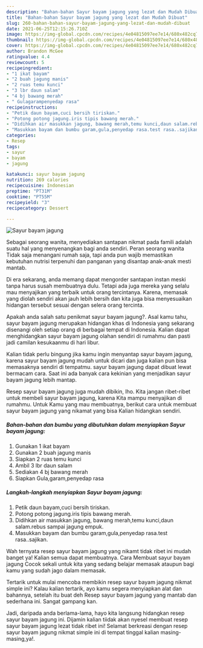 ```yaml
---
description: "Bahan-bahan Sayur bayam jagung yang lezat dan Mudah Dibuat"
title: "Bahan-bahan Sayur bayam jagung yang lezat dan Mudah Dibuat"
slug: 260-bahan-bahan-sayur-bayam-jagung-yang-lezat-dan-mudah-dibuat
date: 2021-06-25T12:15:26.710Z
image: https://img-global.cpcdn.com/recipes/4e04815097ee7e14/680x482cq70/sayur-bayam-jagung-foto-resep-utama.jpg
thumbnail: https://img-global.cpcdn.com/recipes/4e04815097ee7e14/680x482cq70/sayur-bayam-jagung-foto-resep-utama.jpg
cover: https://img-global.cpcdn.com/recipes/4e04815097ee7e14/680x482cq70/sayur-bayam-jagung-foto-resep-utama.jpg
author: Brandon McGee
ratingvalue: 4.4
reviewcount: 5
recipeingredient:
- "1 ikat bayam"
- "2 buah jagung manis"
- "2 ruas temu kunci"
- "3 lbr daun salam"
- "4 bj bawang merah"
- " Gulagarampenyedap rasa"
recipeinstructions:
- "Petik daun bayam,cuci bersih tiriskan."
- "Potong potong jagung.iris tipis bawang merah."
- "Didihkan air masukkan jagung, bawang merah,temu kunci,daun salam.rebus sampai jagung empuk."
- "Masukkan bayam dan bumbu garam,gula,penyedap rasa.test rasa..sajikan."
categories:
- Resep
tags:
- sayur
- bayam
- jagung

katakunci: sayur bayam jagung 
nutrition: 269 calories
recipecuisine: Indonesian
preptime: "PT31M"
cooktime: "PT55M"
recipeyield: "3"
recipecategory: Dessert

---
```



![Sayur bayam jagung](https://img-global.cpcdn.com/recipes/4e04815097ee7e14/680x482cq70/sayur-bayam-jagung-foto-resep-utama.jpg)

Sebagai seorang wanita, menyediakan santapan nikmat pada famili adalah suatu hal yang menyenangkan bagi anda sendiri. Peran seorang  wanita Tidak saja menangani rumah saja, tapi anda pun wajib memastikan kebutuhan nutrisi terpenuhi dan panganan yang disantap anak-anak mesti mantab.

Di era  sekarang, anda memang dapat mengorder santapan instan meski tanpa harus susah membuatnya dulu. Tetapi ada juga mereka yang selalu mau menyajikan yang terbaik untuk orang tercintanya. Karena, memasak yang diolah sendiri akan jauh lebih bersih dan kita juga bisa menyesuaikan hidangan tersebut sesuai dengan selera orang tercinta. 



Apakah anda salah satu penikmat sayur bayam jagung?. Asal kamu tahu, sayur bayam jagung merupakan hidangan khas di Indonesia yang sekarang disenangi oleh setiap orang di berbagai tempat di Indonesia. Kalian dapat menghidangkan sayur bayam jagung olahan sendiri di rumahmu dan pasti jadi camilan kesukaanmu di hari libur.

Kalian tidak perlu bingung jika kamu ingin menyantap sayur bayam jagung, karena sayur bayam jagung mudah untuk dicari dan juga kalian pun bisa memasaknya sendiri di tempatmu. sayur bayam jagung dapat dibuat lewat bermacam cara. Saat ini ada banyak cara kekinian yang menjadikan sayur bayam jagung lebih mantap.

Resep sayur bayam jagung juga mudah dibikin, lho. Kita jangan ribet-ribet untuk membeli sayur bayam jagung, karena Kita mampu menyajikan di rumahmu. Untuk Kamu yang mau membuatnya, berikut cara untuk membuat sayur bayam jagung yang nikamat yang bisa Kalian hidangkan sendiri.

<!--inarticleads1-->

##### Bahan-bahan dan bumbu yang dibutuhkan dalam menyiapkan Sayur bayam jagung:

1. Gunakan 1 ikat bayam
1. Gunakan 2 buah jagung manis
1. Siapkan 2 ruas temu kunci
1. Ambil 3 lbr daun salam
1. Sediakan 4 bj bawang merah
1. Siapkan  Gula,garam,penyedap rasa




<!--inarticleads2-->

##### Langkah-langkah menyiapkan Sayur bayam jagung:

1. Petik daun bayam,cuci bersih tiriskan.
1. Potong potong jagung.iris tipis bawang merah.
1. Didihkan air masukkan jagung, bawang merah,temu kunci,daun salam.rebus sampai jagung empuk.
1. Masukkan bayam dan bumbu garam,gula,penyedap rasa.test rasa..sajikan.




Wah ternyata resep sayur bayam jagung yang nikamt tidak ribet ini mudah banget ya! Kalian semua dapat membuatnya. Cara Membuat sayur bayam jagung Cocok sekali untuk kita yang sedang belajar memasak ataupun bagi kamu yang sudah jago dalam memasak.

Tertarik untuk mulai mencoba membikin resep sayur bayam jagung nikmat simple ini? Kalau kalian tertarik, ayo kamu segera menyiapkan alat dan bahannya, setelah itu buat deh Resep sayur bayam jagung yang mantab dan sederhana ini. Sangat gampang kan. 

Jadi, daripada anda berlama-lama, hayo kita langsung hidangkan resep sayur bayam jagung ini. Dijamin kalian tiidak akan nyesel membuat resep sayur bayam jagung lezat tidak ribet ini! Selamat berkreasi dengan resep sayur bayam jagung nikmat simple ini di tempat tinggal kalian masing-masing,ya!.

